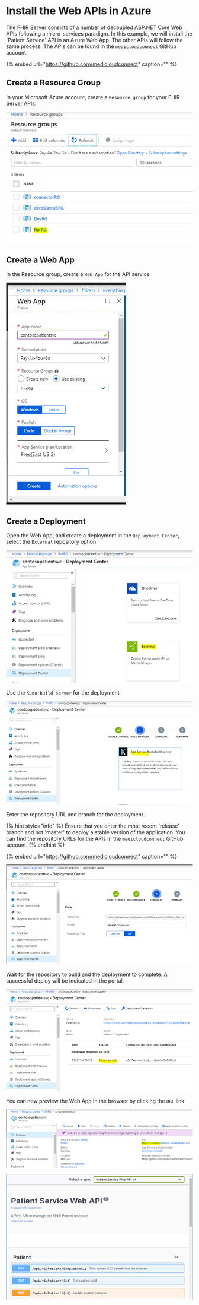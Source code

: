 # Install the Web APIs in Azure

The FHIR Server consists of a number of decoupled ASP.NET Core Web APIs following a micro-services paradigm. In this example, we will install the 'Patient Service' API in an Azure Web App. The other APIs will follow the same process. The APIs can be found in the `medicloudconnect` GitHub account.

{% embed url="https://github.com/medicloudconnect" caption="" %}

## Create a Resource Group

In your Microsoft Azure account, create a `Resource group` for your FHIR Server APIs.

![](../.gitbook/assets/fhirrg.PNG)

## Create a Web App

In the Resource group, create a `Web App` for the API service

![](../.gitbook/assets/webapp_create.PNG)

## Create a Deployment

Open the Web App, and create a deployment in the `Deployment Center`, select the `External` repository option

![](../.gitbook/assets/deployment_centre1.PNG)

Use the `Kudu build server` for the deployment

![](../.gitbook/assets/kudu.PNG)

Enter the repository URL and branch for the deployment.

{% hint style="info" %}
Ensure that you enter the most recent 'release' branch and not 'master' to deploy a stable version of the application. You can find the repository URLs for the APIs in the `medicloudconnect` GitHub account.
{% endhint %}

{% embed url="https://github.com/medicloudconnect" caption="" %}

![](../.gitbook/assets/public_gitrepo.PNG)

Wait for the repository to build and the deployment to complete. A successful deploy will be indicated in the portal.

![](../.gitbook/assets/deploy_success.PNG)

You can now preview the Web App in the browser by clicking the `URL` link.

![](../.gitbook/assets/web_app_preview.PNG)

![](../.gitbook/assets/web_app_preview2.PNG)

